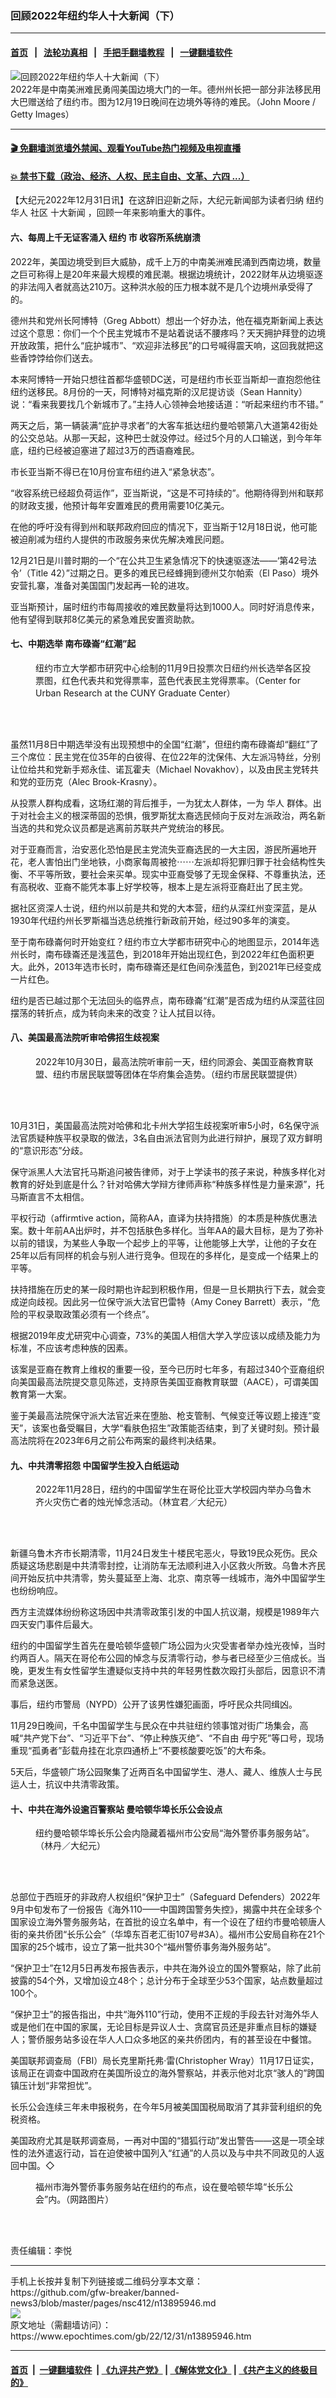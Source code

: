### 回顾2022年纽约华人十大新闻（下）
------------------------

#### [首页](https://github.com/gfw-breaker/banned-news3/blob/master/README.md) &nbsp;&nbsp;|&nbsp;&nbsp; [法轮功真相](https://github.com/begood0513/basic/blob/master/README.md)  &nbsp;&nbsp;|&nbsp;&nbsp; [手把手翻墙教程](https://github.com/gfw-breaker/guides/wiki)  &nbsp;&nbsp;|&nbsp;&nbsp; [一键翻墙软件](https://github.com/gfw-breaker/nogfw/blob/master/README.md)  



<div><img alt="回顾2022年纽约华人十大新闻（下）" class="attachment-djy_600_400 size-djy_600_400 wp-post-image" src="https://i.epochtimes.com/assets/uploads/2022/12/id13895948-162898-600x400.jpeg"/>
<div class="caption">
 2022年是中南美洲难民勇闯美国边境大门的一年。德州州长把一部分非法移民用大巴赠送给了纽约市。图为12月19日晚间在边境外等待的难民。（John Moore / Getty Images）
</div></div><hr/>

#### [ 🎬  免翻墙浏览墙外禁闻、观看YouTube热门视频及电视直播](https://github.com/gfw-breaker/HelloWorld)

#### [ 💥  禁书下载（政治、经济、人权、民主自由、文革、六四 ...）](https://github.com/gfw-breaker/books/blob/master/README.md)

<div><p>
 【大纪元2022年12月31日讯】在这辞旧迎新之际，大纪元新闻部为读者归纳
 <ok href="https://www.epochtimes.com/gb/tag/%E7%BA%BD%E7%BA%A6.html">
  纽约
 </ok>
 <ok href="https://www.epochtimes.com/gb/tag/%E5%8D%8E%E4%BA%BA.html">
  华人
 </ok>
 社区
 <ok href="https://www.epochtimes.com/gb/tag/%E5%8D%81%E5%A4%A7%E6%96%B0%E9%97%BB.html">
  十大新闻
 </ok>
 ，回顾一年来影响重大的事件。
</p>
<h4>
 <strong>
  六、每周上千无证客涌入
  <ok href="https://www.epochtimes.com/gb/tag/%E7%BA%BD%E7%BA%A6.html">
   纽约
  </ok>
  市 收容所系统崩溃
 </strong>
</h4>
<p>
 2022年，美国边境受到巨大威胁，成千上万的中南美洲难民涌到西南边境，数量之巨可称得上是20年来最大规模的难民潮。根据边境统计，2022财年从边境驱逐的非法闯入者就高达210万。这种洪水般的压力根本就不是几个边境州承受得了的。
</p>
<p>
 德州共和党州长阿博特（Greg Abbott）想出一个好办法，他在福克斯新闻上表达过这个意思：你们一个个民主党城市不是站着说话不腰疼吗？天天拥护拜登的边境开放政策，把什么“庇护城市”、“欢迎非法移民”的口号喊得震天响，这回我就把这些香饽饽给你们送去。
</p>
<p>
 本来阿博特一开始只想往首都华盛顿DC送，可是纽约市长亚当斯却一直抱怨他往纽约送移民。8月份的一天，阿博特对福克斯的汉尼提访谈（Sean Hannity）说：“看来我要找几个新城市了。”主持人心领神会地接话道：“听起来纽约市不错。”
</p>
<p>
 两天之后，第一辆装满“庇护寻求者”的大客车抵达纽约曼哈顿第八大道第42街处的公交总站。从那一天起，这种巴士就没停过。经过5个月的人口输送，到今年年底，纽约已经被迫塞进了超过3万的西语裔难民。
</p>
<p>
 市长亚当斯不得已在10月份宣布纽约进入“紧急状态”。
</p>
<p>
 “收容系统已经超负荷运作”，亚当斯说，“这是不可持续的”。他期待得到州和联邦的财政支援，他预计每年安置难民的费用需要10亿美元。
</p>
<p>
 在他的呼吁没有得到州和联邦政府回应的情况下，亚当斯于12月18日说，他可能被迫削减为纽约人提供的市政服务来优先解决难民问题。
</p>
<p>
 12月21日是川普时期的一个“在公共卫生紧急情况下的快速驱逐法——‘第42号法令’（Title 42）”过期之日。更多的难民已经蜂拥到德州艾尔帕索（El Paso）境外安营扎寨，准备对美国国门发起再一轮的进攻。
</p>
<p>
 亚当斯预计，届时纽约市每周接收的难民数量将达到1000人。同时好消息传来，他有望得到联邦8亿美元的紧急难民安置资助款。
</p>
<h4>
 <strong>
  七、中期选举 南布碌崙“红潮”起
 </strong>
</h4>
<figure aria-describedby="caption-attachment-13895947" class="wp-caption aligncenter" id="attachment_13895947" style="width: 450px">
 <ok href="https://i.epochtimes.com/assets/uploads/2022/12/id13895947-162891-e1672460074421.jpeg" target="_blank">
  <img alt="" class="size-medium wp-image-13895947" src="https://i.epochtimes.com/assets/uploads/2022/12/id13895947-162891-450x415.jpeg"/>
 </ok>
 <br/><figcaption class="wp-caption-text" id="caption-attachment-13895947">
  纽约市立大学都市研究中心绘制的11月9日投票次日纽约州长选举各区投票图，红色代表共和党得票率，蓝色代表民主党得票率。（Center for Urban Research at the CUNY Graduate Center）
 </figcaption><br/>
</figure><br/>
<p>
 虽然11月8日中期选举没有出现预想中的全国“红潮”，但纽约南布碌崙却“翻红”了三个席位：民主党在位35年的白彼得、在位22年的沈保伟、大左派冯特丝，分别让位给共和党新手郑永佳、诺瓦霍夫（Michael Novakhov），以及由民主党转共和党的亚历克（Alec Brook-Krasny）。
</p>
<p>
 从投票人群构成看，这场红潮的背后推手，一为犹太人群体，一为
 <ok href="https://www.epochtimes.com/gb/tag/%E5%8D%8E%E4%BA%BA.html">
  华人
 </ok>
 群体。出于对社会主义的根深蒂固的恐惧，俄罗斯犹太裔选民倾向于反对左派政治，两名新当选的共和党众议员都是逃离前苏联共产党统治的移民。
</p>
<p>
 对于亚裔而言，治安恶化恐怕是民主党流失亚裔选民的一大主因，游民所遍地开花，老人害怕出门坐地铁，小商家每周被抢⋯⋯左派却将犯罪归罪于社会结构性失衡、不平等所致，要社会来买单。现实中亚裔受够了无现金保释、不尊重执法，还有高税收、亚裔不能凭本事上好学校等，根本上是左派将亚裔赶出了民主党。
</p>
<p>
 据社区资深人士说，纽约州以前是共和党的大本营，纽约从深红州变深蓝，是从1930年代纽约州长罗斯福当选总统推行新政前开始，经过90多年的演变。
</p>
<p>
 至于南布碌崙何时开始变红？纽约市立大学都市研究中心的地图显示，2014年选州长时，南布碌崙还是浅蓝色，到2018年开始出现红色，到2022年红色面积更大。此外，2013年选市长时，南布碌崙还是红色间杂浅蓝色，到2021年已经变成一片红色。
</p>
<p>
 纽约是否已越过那个无法回头的临界点，南布碌崙“红潮”是否成为纽约从深蓝往回摆荡的转折点，成为转向未来的改变？让人拭目以待。
</p>
<h4>
 <strong>
  八、美国最高法院听审哈佛招生歧视案
 </strong>
</h4>
<figure aria-describedby="caption-attachment-13895949" class="wp-caption aligncenter" id="attachment_13895949" style="width: 450px">
 <ok href="https://i.epochtimes.com/assets/uploads/2022/12/id13895949-162973-e1672460131603.jpg" target="_blank">
  <img alt="" class="size-medium wp-image-13895949" src="https://i.epochtimes.com/assets/uploads/2022/12/id13895949-162973-450x222.jpg"/>
 </ok>
 <br/><figcaption class="wp-caption-text" id="caption-attachment-13895949">
  2022年10月30日，最高法院听审前一天，纽约同源会、美国亚裔教育联盟、纽约市居民联盟等团体在华府集会造势。（纽约市居民联盟提供）
 </figcaption><br/>
</figure><br/>
<p>
 10月31日，美国最高法院对哈佛和北卡州大学招生歧视案听审5小时，6名保守派法官质疑种族平权录取的做法，3名自由派法官则为此进行辩护，展现了双方鲜明的“意识形态”分歧。
</p>
<p>
 保守派黑人大法官托马斯追问被告律师，对于上学读书的孩子来说，种族多样化对教育的好处到底是什么？针对哈佛大学辩方律师声称“种族多样性是力量来源”，托马斯直言不太相信。
</p>
<p>
 平权行动（affirmtive action，简称AA，直译为扶持措施）的本质是种族优惠法案。数十年前AA出炉时，并不包括肤色多样化。当年AA的最大目标，是为了弥补以前的错误，为某些人争取一个起步上的平等，让他能够上大学，让他的子女在25年以后有同样的机会与别人进行竞争。但现在的多样化，是变成一个结果上的平等。
</p>
<p>
 扶持措施在历史的某一段时期也许起到积极作用，但是一旦长期执行下去，就会变成逆向歧视。因此另一位保守派大法官巴雷特（Amy Coney Barrett）表示，“危险的平权录取政策必须有一个终点”。
</p>
<p>
 根据2019年皮尤研究中心调查，73%的美国人相信大学入学应该以成绩及能力为标准，不应该考虑种族的因素。
</p>
<p>
 该案是亚裔在教育上维权的重要一役，至今已历时七年多，有超过340个亚裔组织向美国最高法院提交意见陈述，支持原告美国亚裔教育联盟（AACE），可谓美国教育第一大案。
</p>
<p>
 鉴于美最高法院保守派大法官近来在堕胎、枪支管制、气候变迁等议题上接连“变天”，该案也备受瞩目，大学“看肤色招生”政策能否结束，到了关键时刻。预计最高法院将在2023年6月之前公布两案的最终判决结果。
</p>
<h4>
 <strong>
  九、中共清零招怨 中国留学生投入白纸运动
 </strong>
</h4>
<figure aria-describedby="caption-attachment-13895950" class="wp-caption aligncenter" id="attachment_13895950" style="width: 450px">
 <ok href="https://i.epochtimes.com/assets/uploads/2022/12/id13895950-162979-e1672460180742.jpeg" target="_blank">
  <img alt="" class="size-medium wp-image-13895950" src="https://i.epochtimes.com/assets/uploads/2022/12/id13895950-162979-450x300.jpeg"/>
 </ok>
 <br/><figcaption class="wp-caption-text" id="caption-attachment-13895950">
  2022年11月28日，纽约的中国留学生在哥伦比亚大学校园内举办乌鲁木齐火灾伤亡者的烛光悼念活动。（林宜君／大纪元）
 </figcaption><br/>
</figure><br/>
<p>
 新疆乌鲁木齐市长期清零，11月24日发生十楼民宅恶火，导致19民众死伤。民众质疑这场悲剧是中共清零封控，让消防车无法顺利进入小区救火所致。乌鲁木齐民间开始反抗中共清零，势头蔓延至上海、北京、南京等一线城市，海外中国留学生也纷纷响应。
</p>
<p>
 西方主流媒体纷纷称这场因中共清零政策引发的中国人抗议潮，规模是1989年六四天安门事件后最大。
</p>
<p>
 纽约的中国留学生首先在曼哈顿华盛顿广场公园为火灾受害者举办烛光夜悼，当时约两百人。隔天在哥伦布公园的悼念与反清零行动，参与者已经至少三倍成长。当晚，更发生有女性留学生遭疑似支持中共的年轻男性数次殴打头部后，因意识不清而紧急送医。
</p>
<p>
 事后，纽约市警局（NYPD）公开了该男性嫌犯画面，呼吁民众共同缉凶。
</p>
<p>
 11月29日晚间，千名中国留学生与民众在中共驻纽约领事馆对街广场集会，高喊“共产党下台”、“习近平下台”、“停止种族灭绝”、“不自由 毋宁死”等口号，现场重现“孤勇者”彭载舟挂在北京四通桥上“不要核酸要吃饭”的大布条。
</p>
<p>
 5天后，华盛顿广场公园聚集了近两百名中国留学生、港人、藏人、维族人士与民运人士，抗议中共清零政策。
</p>
<h4>
 <strong>
  十、中共在海外设逾百警察站 曼哈顿华埠长乐公会设点
 </strong>
</h4>
<figure aria-describedby="caption-attachment-13895952" class="wp-caption aligncenter" id="attachment_13895952" style="width: 450px">
 <ok href="https://i.epochtimes.com/assets/uploads/2022/12/id13895952-162997-e1672460236373.jpeg" target="_blank">
  <img alt="" class="size-medium wp-image-13895952" src="https://i.epochtimes.com/assets/uploads/2022/12/id13895952-162997-450x338.jpeg"/>
 </ok>
 <br/><figcaption class="wp-caption-text" id="caption-attachment-13895952">
  纽约曼哈顿华埠长乐公会内隐藏着福州市公安局“海外警侨事务服务站”。（林丹／大纪元）
 </figcaption><br/>
</figure><br/>
<p>
 总部位于西班牙的非政府人权组织“保护卫士”（Safeguard Defenders）2022年9月中旬发布了一份报告《海外110——中国跨国警务失控》，揭露中共在全球多个国家设立海外警务服务站，在首批的设立名单中，有一个设在了纽约市曼哈顿唐人街的亲共侨团“长乐公会”（华埠东百老汇街107号#3A）。福州市公安局自称在21个国家的25个城市，设立了第一批共30个“福州警侨事务海外服务站”。
</p>
<p>
 “保护卫士”在12月5日再发布报告表示，中共在海外设立的国外警察站，除了此前披露的54个外，又增加设立48个；总计分布于全球至少53个国家，站点数量超过100个。
</p>
<p>
 “保护卫士”的报告指出，中共“海外110”行动，使用不正规的手段去针对海外华人或是他们在中国的家属，无论目标是异议人士、贪腐官员还是非重点目标的嫌疑人；警侨服务站多设在华人人口众多地区的亲共侨团内，有的甚至设在中餐馆。
</p>
<p>
 美国联邦调查局（FBI）局长克里斯托弗·雷(Christopher Wray）11月17日证实，该局正在调查中国政府在美国所设立的海外警察站，并表示他对北京“骇人的”跨国镇压计划“非常担忧”。
</p>
<p>
 长乐公会连续三年未申报税务，在今年5月被美国国税局取消了其非营利组织的免税资格。
</p>
<p>
 美国政府尤其是联邦调查局，一再对中国的“猎狐行动”发出警告——这是一项全球性的法外遣返行动，旨在迫使被中国列入“红通”的人员以及与中共不同政见的人返回中国。◇
</p>
<figure aria-describedby="caption-attachment-13895951" class="wp-caption aligncenter" id="attachment_13895951" style="width: 450px">
 <ok href="https://i.epochtimes.com/assets/uploads/2022/12/id13895951-162996-e1672460288391.png" target="_blank">
  <img alt="" class="size-medium wp-image-13895951" src="https://i.epochtimes.com/assets/uploads/2022/12/id13895951-162996-450x229.png"/>
 </ok>
 <br/><figcaption class="wp-caption-text" id="caption-attachment-13895951">
  福州市海外警侨事务服务站在纽约的布点，设在曼哈顿华埠“长乐公会”内。（网路图片）
 </figcaption><br/>
</figure><br/>
<p>
 责任编辑：李悦
</p>
</div>
<hr/>
手机上长按并复制下列链接或二维码分享本文章：<br/>
https://github.com/gfw-breaker/banned-news3/blob/master/pages/nsc412/n13895946.md <br/>
<a href='https://github.com/gfw-breaker/banned-news3/blob/master/pages/nsc412/n13895946.md'><img src='https://github.com/gfw-breaker/banned-news3/blob/master/pages/nsc412/n13895946.md.png'/></a> <br/>
原文地址（需翻墙访问）：https://www.epochtimes.com/gb/22/12/31/n13895946.htm


------------------------
#### [首页](https://github.com/gfw-breaker/banned-news3/blob/master/README.md) &nbsp;|&nbsp; [一键翻墙软件](https://github.com/gfw-breaker/nogfw/blob/master/README.md) &nbsp;| [《九评共产党》](https://github.com/gfw-breaker/9ping.md/blob/master/README.md#九评之一评共产党是什么) | [《解体党文化》](https://github.com/gfw-breaker/jtdwh.md/blob/master/README.md) | [《共产主义的终极目的》](https://github.com/gfw-breaker/gczydzjmd.md/blob/master/README.md)


<img src='http://gfw-breaker.win/banned-news3/pages/nsc412/n13895946.md' width='0px' height='0px'/>